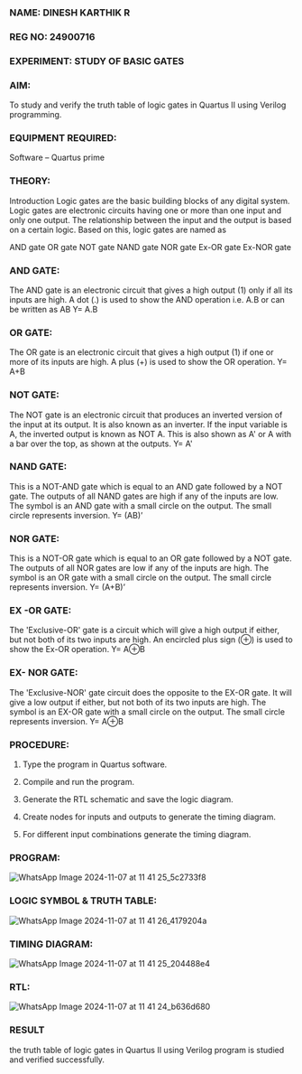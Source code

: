 ### NAME: DINESH KARTHIK R
### REG NO: 24900716
### EXPERIMENT: STUDY OF BASIC GATES
### AIM: 

To study and verify the truth table of logic gates in Quartus II using Verilog programming.

### EQUIPMENT REQUIRED:

Software – Quartus prime 

### THEORY:

Introduction Logic gates are the basic building blocks of any digital system. Logic gates are electronic circuits having one or more than one input and only one output. The relationship between the input and the output is based on a certain logic. Based on this, logic gates are named as

AND gate OR gate NOT gate NAND gate NOR gate Ex-OR gate Ex-NOR gate

### AND GATE:

The AND gate is an electronic circuit that gives a high output (1) only if all its inputs are high. A dot (.) is used to show the AND operation i.e. A.B or can be written as AB
Y= A.B

### OR GATE: 

The OR gate is an electronic circuit that gives a high output (1) if one or more of its inputs are high. A plus (+) is used to show the OR operation.
Y= A+B

### NOT GATE:

The NOT gate is an electronic circuit that produces an inverted version of the input at its output. It is also known as an inverter. If the input variable is A, the inverted output is known as NOT A. This is also shown as A' or A with a bar over the top, as shown at the outputs.
Y= A'

### NAND GATE:

This is a NOT-AND gate which is equal to an AND gate followed by a NOT gate. The outputs of all NAND gates are high if any of the inputs are low. The symbol is an AND gate with a small circle on the output. The small circle represents inversion.
Y= (AB)’

### NOR GATE:

This is a NOT-OR gate which is equal to an OR gate followed by a NOT gate. The outputs of all NOR gates are low if any of the inputs are high. The symbol is an OR gate with a small circle on the output. The small circle represents inversion.
Y= (A+B)’

### EX -OR GATE:

The 'Exclusive-OR' gate is a circuit which will give a high output if either, but not both of its two inputs are high. An encircled plus sign (⊕) is used to show the Ex-OR operation.
Y= A⊕B

### EX- NOR GATE:

The 'Exclusive-NOR' gate circuit does the opposite to the EX-OR gate. It will give a low output if either, but not both of its two inputs are high. The symbol is an EX-OR gate with a small circle on the output. The small circle represents inversion.
Y= A⊕B

### PROCEDURE:

1.	Type the program in Quartus software.

2.	Compile and run the program.

3.	Generate the RTL schematic and save the logic diagram.

4.	Create nodes for inputs and outputs to generate the timing diagram.

5.	For different input combinations generate the timing diagram.


### PROGRAM:

![WhatsApp Image 2024-11-07 at 11 41 25_5c2733f8](https://github.com/user-attachments/assets/cc8a4ccf-8286-49a9-84b1-3654abafc2da)

 
### LOGIC SYMBOL & TRUTH TABLE:
![WhatsApp Image 2024-11-07 at 11 41 26_4179204a](https://github.com/user-attachments/assets/055a9200-f83b-474e-bd37-2ba05688b980)

### TIMING DIAGRAM:

![WhatsApp Image 2024-11-07 at 11 41 25_204488e4](https://github.com/user-attachments/assets/8ce75f4b-1275-4476-b2a7-6ec0413aab25)
### RTL:
![WhatsApp Image 2024-11-07 at 11 41 24_b636d680](https://github.com/user-attachments/assets/99668b79-c858-46a9-be76-49a364c273fc)

### RESULT
the truth table of logic gates in Quartus II using Verilog program is studied and verified
 successfully.

